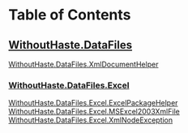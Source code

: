 # Table of Contents

## [WithoutHaste.DataFiles](TableOfContents.WithoutHaste.DataFiles.md)

[WithoutHaste.DataFiles.XmlDocumentHelper](WithoutHaste.DataFiles.XmlDocumentHelper.md)  

### [WithoutHaste.DataFiles.Excel](TableOfContents.WithoutHaste.DataFiles.Excel.md)

[WithoutHaste.DataFiles.Excel.ExcelPackageHelper](WithoutHaste.DataFiles.Excel.ExcelPackageHelper.md)  
[WithoutHaste.DataFiles.Excel.MSExcel2003XmlFile](WithoutHaste.DataFiles.Excel.MSExcel2003XmlFile.md)  
[WithoutHaste.DataFiles.Excel.XmlNodeException](WithoutHaste.DataFiles.Excel.XmlNodeException.md)  

